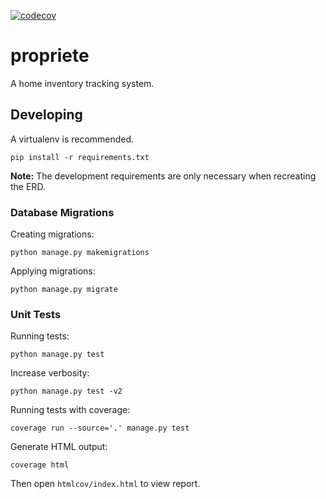 [![codecov](https://codecov.io/gh/prplecake/propriete/branch/master/graph/badge.svg?token=OP3YLKULU0)](https://codecov.io/gh/prplecake/propriete)

# propriete

A home inventory tracking system.

## Developing

A virtualenv is recommended.

```text
pip install -r requirements.txt
```

**Note:** The development requirements are only necessary when
recreating the ERD.

### Database Migrations

Creating migrations:

```text
python manage.py makemigrations
```

Applying migrations:

```text
python manage.py migrate
```

### Unit Tests

Running tests:

```text
python manage.py test
```

Increase verbosity:

```text
python manage.py test -v2
```

Running tests with coverage:

```text
coverage run --source='.' manage.py test
```

Generate HTML output:

```text
coverage html
```

Then open `htmlcov/index.html` to view report.
